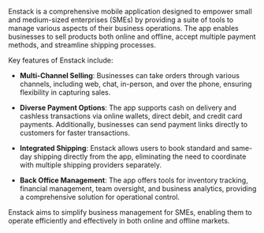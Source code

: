 Enstack is a comprehensive mobile application designed to empower small and medium-sized enterprises (SMEs) by providing a suite of tools to manage various aspects of their business operations. The app enables businesses to sell products both online and offline, accept multiple payment methods, and streamline shipping processes. 

Key features of Enstack include:

- **Multi-Channel Selling**: Businesses can take orders through various channels, including web, chat, in-person, and over the phone, ensuring flexibility in capturing sales.

- **Diverse Payment Options**: The app supports cash on delivery and cashless transactions via online wallets, direct debit, and credit card payments. Additionally, businesses can send payment links directly to customers for faster transactions.

- **Integrated Shipping**: Enstack allows users to book standard and same-day shipping directly from the app, eliminating the need to coordinate with multiple shipping providers separately.

- **Back Office Management**: The app offers tools for inventory tracking, financial management, team oversight, and business analytics, providing a comprehensive solution for operational control.

Enstack aims to simplify business management for SMEs, enabling them to operate efficiently and effectively in both online and offline markets. 
